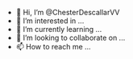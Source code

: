 - 👋 Hi, I’m @ChesterDescallarVV
- 👀 I’m interested in ...
- 🌱 I’m currently learning ...
- 💞️ I’m looking to collaborate on ...
- 📫 How to reach me ...

<!---
ChesterDescallarVV/ChesterDescallarVV is a ✨ special ✨ repository because its `README.md` (this file) appears on your GitHub profile.
You can click the Preview link to take a look at your changes.
--->
